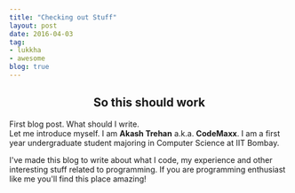 ```yaml
---
title: "Checking out Stuff"
layout: post
date: 2016-04-03
tag:
- lukkha
- awesome
blog: true
---
```


## <center> So this should work </center>

First blog post. What should I write. <br/>
Let me introduce myself. I am **Akash Trehan** a.k.a. **CodeMaxx**. I am a first year undergraduate student majoring in Computer Science at IIT Bombay.

I've made this blog to write about what I code, my experience and other interesting stuff related to programming. If you are programming enthusiast like me you'll find this place amazing!